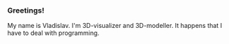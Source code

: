 ### Greetings!
My name is Vladislav. I'm 3D-visualizer and 3D-modeller. It happens that I have to deal with programming.
